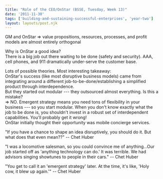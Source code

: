 ```yaml
---
title: "Role of the CEO/OnStar (BSSE, Tuesday, Week 13)"
date: '2011-11-30'
tags: ['building-and-sustaining-successful-enterprises', 'year-two']
layout: layouts/post.njk
---
```


GM and OnStar => value propositions, resources, processes, and profit models are almost entirely orthogonal

Why is OnStar a good idea?\
There is a big job out there waiting to be done (safety and security). AAA, cell phones, and 911 dramatically under-serve the customer base.

Lots of possible theories. Most interesting takeaway:\
OnStar's success (like most disruptive business models) came from integrating around a different job-to-be-done/establishing a simplified product through interdependence.\
But they started out modular --- they outsourced almost everything. Is this a mistake?\
=> NO. Emergent strategy means you need tons of flexibility in your business --- so you start modular. When you don't know exactly what the job to be done is, you shouldn't invest in a robust set of interdependent capabilities. You'll probably get it wrong!\
OnStar initially thought their opportunity was mobile concierge services.

"If you have a chance to shape an idea disruptively, you should do it. But what does that even mean??" -- Chet Huber

"I was a locomotive salesman, so you could convince me of anything...Our job started off as 'anything technology can do.' It was terrible. We had advisors singing showtunes to people in their cars." -- Chet Huber

"You get to call it an 'emergent strategy' later. At the time, it's like, 'Holy cow, it blew up again.'" -- Chet Huber
